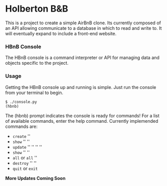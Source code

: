 # Holberton B&B

This is a project to create a simple AirBnB clone. Its currently composed of an
API allowing communicate to a database in which to read and write to.
It will eventually expand to include a front-end website.

### HBnB Console

The HBnB console is a command interpreter or API for managing data and objects
specific to the project.

### Usage

Getting the HBnB console up and running is simple. Just run the console from
your terminal to begin.

```
$ ./console.py
(hbnb)
```
The (hbnb) prompt indicates the console is ready for commands! For a list of
available commands, enter the help command. Currently implemended commands are:

* `create` '<Cls>'
* `show` '<Cls>' '<id>'
* `update` '<Cls>' '<id>' '<attribute name>' '<attribute value>'
* `show` '<Cls>' '<id>'
* `all` or `all` '<Cls>'
* `destroy` '<Cls>' '<id>'
* `quit` or `exit`

**More Updates Coming Soon**